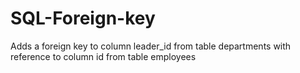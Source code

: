 # SQL-Foreign-key
Adds a foreign key to column leader_id from table departments with reference to column id from table employees
